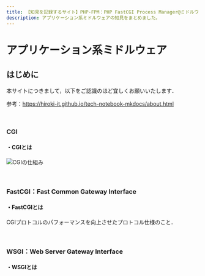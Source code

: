 ```yaml
---
title: 【知見を記録するサイト】PHP-FPM：PHP FastCGI Process Manager@ミドルウェア
description: アプリケーション系ミドルウェアの知見をまとめました。
---
```


# アプリケーション系ミドルウェア

## はじめに

本サイトにつきまして，以下をご認識のほど宜しくお願いいたします．

参考：https://hiroki-it.github.io/tech-notebook-mkdocs/about.html

<br>

### CGI

#### ・CGIとは

![CGIの仕組み](https://raw.githubusercontent.com/hiroki-it/tech-notebook/master/images/CGIの仕組み.png)

<br>

### FastCGI：Fast Common Gateway Interface

#### ・FastCGIとは

CGIプロトコルのパフォーマンスを向上させたプロトコル仕様のこと．

<br>

### WSGI：Web Server Gateway Interface

#### ・WSGIとは

